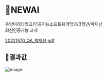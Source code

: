 # 📃NEWAI

동양미래대학교/인공지능소프트웨어학과/3학년/박재선<br>
최신인공지능 과제

[20221670_QA_박재선.pdf](https://github.com/user-attachments/files/17709758/20221670_QA_.pdf)<br>

## 📌결과값
![image](https://github.com/user-attachments/assets/daee7a8e-4cf1-4ac8-832b-23eaff8e25fb)
